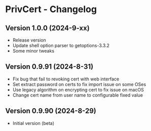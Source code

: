 # PrivCert - Changelog

## Version 1.0.0 (2024-9-xx)

* Release version
* Update shell option parser to getoptions-3.3.2
* Some minor tweaks

## Version 0.9.91 (2024-8-31)

* Fix bug that fail to revoking cert with web interface
* Set extract password on certs to fix import issue on some OSes
* Use legacy algorithm on encrypting cert to fix issue on macOS
* Change cert name from user name to configurable fixed value

## Version 0.9.90 (2024-8-29)

* Initial version (beta)

